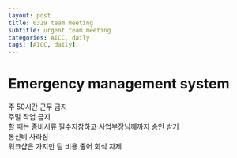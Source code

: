 ```yaml
---
layout: post
title: 0329 team meeting
subtitle: urgent team meeting
categories: AICC, daily
tags: [AICC, daily]
---
```

  
# Emergency management system
  
주 50시간 근무 금지  
주말 작업 금지  
할 때는 증비서류 필수지참하고 사업부장님께까지 승인 받기  
통신비 사라짐  
워크샵은 가지만 팀 비용 줄어 회식 자제 